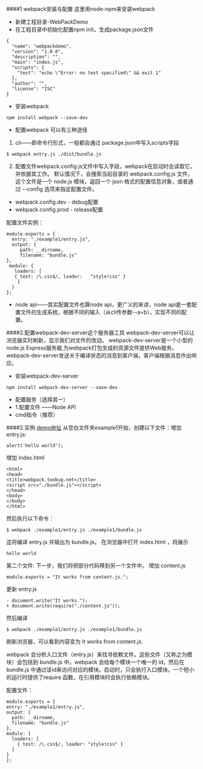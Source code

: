 ####1.webpack安装与配置
这里用node-npm来安装webpack
- 新建工程目录-WebPackDemo
- 在工程目录中初始化配置npm init，生成package.json文件
```
{
  "name": "webpackdemo",
  "version": "1.0.0",
  "description": "",
  "main": "index.js",
  "scripts": {
    "test": "echo \"Error: no test specified\" && exit 1"
  },
  "author": "",
  "license": "ISC"
}
```
- 安装webpack
```
npm install webpack --save-dev
```
- 配置webpack
可以有三种途径

 1) cli——即命令行形式，一般都会通过  package.json中写入scripts字段
 ```
 $ webpack entry.js ./dist/bundle.js
 ```
 
 2) 配置文件webpack.config.js文件中写入字段，webpack在启动时会读取它，并依据其工作。
默认情况下，会搜索当前目录的 webpack.config.js 文件，这个文件是一个 node.js 模块，返回一个 json 格式的配置信息对象，或者通过 --config 选项来指定配置文件。
   - webpack.config.dev - debug配置
   - webpack.config.prod - release配置
   
 配置文件实例：
 ```
 module.exports = {
   entry: "./example1/entry.js",
   output: {
      path: __dirname,
      filename: "bundle.js"
},
  module: {
    loaders: [
    { test: /\.css$/, loader:   "style!css" }
     ]
   }
};

 ```
- node api——其实配置文件也算node api，更广义的来讲，node api是一套配置文件的生成系统，根据不同的输入（从cli传参数--a=b），实现不同的配置。
 
####2.配置webpack-dev-server这个服务器工具
webpack-dev-server可以让浏览器实时刷新，显示我们对文件的改动。
webpack-dev-server是一个小型的node.js Express服务器,为webpack打包生成的资源文件提供Web服务。webpack-dev-server发送关于编译状态的消息到客户端，客户端根据消息作出响应。
- 安装webpack-dev-server
```
npm install webpack-dev-server --save-dev
```
- 配置服务（选择其一）
 - 1.配置文件 ——Node API
 - cmd指令（推荐）
 
####2.实例
 [demo地址][1]
 从空白文件夹example1开始，创建以下文件：增加 entry.js:
 ```
 alert('hello world');
 ```
增加 index.html
```
<html>
<head>
<title>webpack.toobug.net</title>
<script src="./bundle.js"></script>
</head>
<body>
</body>
</html>
```
然后执行以下命令：
```
$ webpack ./example1/entry.js ./example1/bundle.js
```
 这将编译 entry.js 并输出为 bundle.js。
 在浏览器中打开 index.html ，将展示 
 ```
 hello world
 ```
 第二个文件:
 下一步，我们将把部分代码移到另一个文件中。
增加 content.js
```
module.exports = "It works from content.js.";
```
更新 entry.js
```
- document.write("It works.");
+ document.write(require("./content.js"));
```
 然后编译
 ```
$ webpack ./example1/entry.js ./example1/bundle.js
```
刷新浏览器，可以看到内容变为 It works from content.js.
 
webpack 会分析入口文件（entry.js）来找寻依赖文件。这些文件（又称之为模块）会包括到 bundle.js 中。webpack 会给每个模块一个唯一的 id，然后在 bundle.js 中通过该id来访问对应的模块。启动时，只会执行入口模块。一个短小的运行时提供了require 函数，在引用模块时会执行依赖模块。

配置文件：

```
module.exports = {
entry: "./example1/entry.js",
output: {
  path: __dirname,
  filename: "bundle.js"
},
module: {
  loaders: [
    { test: /\.css$/, loader: "style!css" }
  ]
}
};

 ```
 
 
 [1]:https://github.com/fengyueran/WebPackDemo